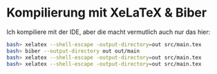 # Kompilierung mit XeLaTeX & Biber

Ich kompiliere mit der IDE, aber die macht vermutlich auch nur das hier:
```bash
bash> xelatex --shell-escape -output-directory=out src/main.tex
bash> biber --output-directory out out/main
bash> xelatex --shell-escape -output-directory=out src/main.tex
bash> xelatex --shell-escape -output-directory=out src/main.tex
```